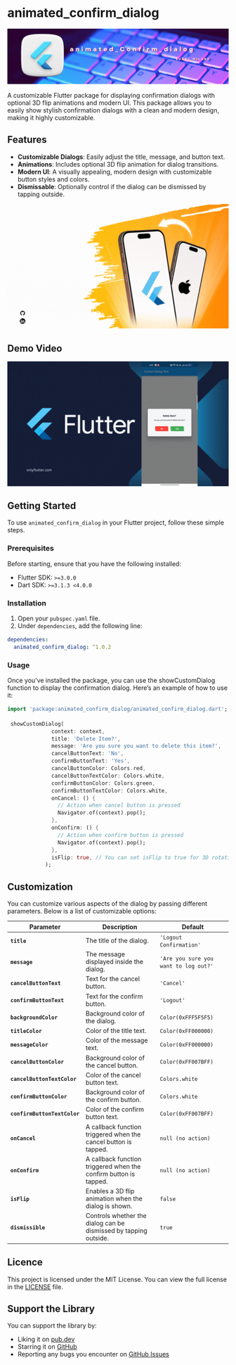 # animated_confirm_dialog

![Banner](https://raw.githubusercontent.com/MilakeSuraj/animated_confirm_dialog/master/ScreenShots/Beige%20Modern%20Elegant%20Personal%20LinkedIn%20Banner.png)

A customizable Flutter package for displaying confirmation dialogs with optional 3D flip animations and modern UI. This package allows you to easily show stylish confirmation dialogs with a clean and modern design, making it highly customizable.

## Features

- **Customizable Dialogs**: Easily adjust the title, message, and button text.
- **Animations**: Includes optional 3D flip animation for dialog transitions.
- **Modern UI**: A visually appealing, modern design with customizable button styles and colors.
- **Dismissable**: Optionally control if the dialog can be dismissed by tapping outside.

![Demo Video 2](https://raw.githubusercontent.com/MilakeSuraj/animated_confirm_dialog/master/ScreenShots/Your%20paragraph%20text.gif)

###

## Demo Video

![Demo Video 1](https://raw.githubusercontent.com/MilakeSuraj/animated_confirm_dialog/master/ScreenShots/sURAJ_MILAKE.gif)

## Getting Started

To use `animated_confirm_dialog` in your Flutter project, follow these simple steps.

### Prerequisites

Before starting, ensure that you have the following installed:

- Flutter SDK: `>=3.0.0`
- Dart SDK: `>=3.1.3 <4.0.0`

### Installation

1. Open your `pubspec.yaml` file.
2. Under `dependencies`, add the following line:

```yaml
dependencies:
  animated_confirm_dialog: ^1.0.2
```

### Usage

Once you’ve installed the package, you can use the showCustomDialog function to display the confirmation dialog. Here’s an example of how to use it:

```dart
import 'package:animated_confirm_dialog/animated_confirm_dialog.dart';

 showCustomDialog(
              context: context,
              title: 'Delete Item?',
              message: 'Are you sure you want to delete this item?',
              cancelButtonText: 'No',
              confirmButtonText: 'Yes',
              cancelButtonColor: Colors.red,
              cancelButtonTextColor: Colors.white,
              confirmButtonColor: Colors.green,
              confirmButtonTextColor: Colors.white,
              onCancel: () {
                // Action when cancel button is pressed
                Navigator.of(context).pop();
              },
              onConfirm: () {
                // Action when confirm button is pressed
                Navigator.of(context).pop();
              },
              isFlip: true, // You can set isFlip to true for 3D rotation effect
            );

```

## Customization

You can customize various aspects of the dialog by passing different parameters. Below is a list of customizable options:

| Parameter                    | Description                                                      | Default                               |
| ---------------------------- | ---------------------------------------------------------------- | ------------------------------------- |
| **`title`**                  | The title of the dialog.                                         | `'Logout Confirmation'`               |
| **`message`**                | The message displayed inside the dialog.                         | `'Are you sure you want to log out?'` |
| **`cancelButtonText`**       | Text for the cancel button.                                      | `'Cancel'`                            |
| **`confirmButtonText`**      | Text for the confirm button.                                     | `'Logout'`                            |
| **`backgroundColor`**        | Background color of the dialog.                                  | `Color(0xFFF5F5F5)`                   |
| **`titleColor`**             | Color of the title text.                                         | `Color(0xFF000000)`                   |
| **`messageColor`**           | Color of the message text.                                       | `Color(0xFF000000)`                   |
| **`cancelButtonColor`**      | Background color of the cancel button.                           | `Color(0xFF007BFF)`                   |
| **`cancelButtonTextColor`**  | Color of the cancel button text.                                 | `Colors.white`                        |
| **`confirmButtonColor`**     | Background color of the confirm button.                          | `Colors.white`                        |
| **`confirmButtonTextColor`** | Color of the confirm button text.                                | `Color(0xFF007BFF)`                   |
| **`onCancel`**               | A callback function triggered when the cancel button is tapped.  | `null (no action)`                    |
| **`onConfirm`**              | A callback function triggered when the confirm button is tapped. | `null (no action)`                    |
| **`isFlip`**                 | Enables a 3D flip animation when the dialog is shown.            | `false`                               |
| **`dismissible`**            | Controls whether the dialog can be dismissed by tapping outside. | `true`                                |

## Licence

This project is licensed under the MIT License. You can view the full license in the [LICENSE](LICENSE) file.

## Support the Library

You can support the library by:

- Liking it on [pub.dev](https://pub.dev/packages/animated_confirm_dialog)
- Starring it on [GitHub](https://github.com/MilakeSuraj/animated_confirm_dialog)
- Reporting any bugs you encounter on [GitHub Issues](https://github.com/MilakeSuraj/animated_confirm_dialog/issues)
